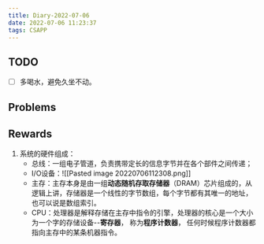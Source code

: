 ```yaml
---
title: Diary-2022-07-06
date: 2022-07-06 11:23:37
tags: CSAPP
---
```


## TODO
- [ ] 多喝水，避免久坐不动。

## Problems

## Rewards 
1. 系统的硬件组成：
	 - 总线：一组电子管道，负责携带定长的信息字节并在各个部件之间传递；
	 - I/O设备：![[Pasted image 20220706112308.png]]
	 - 主存：主存本身是由一组**动态随机存取存储器**（DRAM）芯片组成的，从逻辑上讲，存储器是一个线性的字节数组，每个字节都有其唯一的地址，也可以说是数组索引。
	 - CPU：处理器是解释存储在主存中指令的引擎，处理器的核心是一个大小为一个字的存储设备--**寄存器**， 称为**程序计数器**， 任何时候程序计数器都指向主存中的某条机器指令。